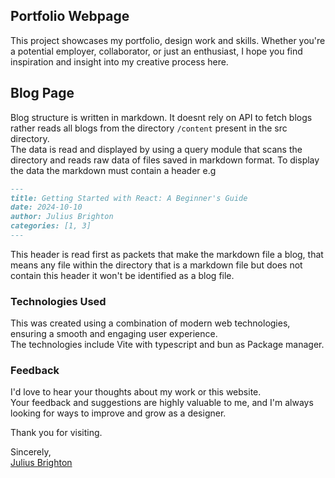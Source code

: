 ## Portfolio Webpage

This project showcases my portfolio, design work and skills. Whether you're a potential employer, collaborator, or just an enthusiast, I hope you find inspiration and insight into my creative process here. 

## Blog Page

Blog structure is written in markdown. It doesnt rely on API to fetch blogs rather reads all blogs from the directory `/content` present in the src directory. <br/> 
The data is read and displayed by using a query module that scans the directory and reads raw data of files saved in markdown format. To display the data the markdown must contain a header e.g
```md
---
title: Getting Started with React: A Beginner's Guide
date: 2024-10-10
author: Julius Brighton
categories: [1, 3]
---
```
This header is read first as packets that make the markdown file a blog, that means any file within the directory that is a markdown file but does not contain this header it won't be identified as a blog file.


### Technologies Used

This was created using a combination of modern web technologies, ensuring a smooth and engaging user experience. <br/>
The technologies include Vite with typescript and bun as Package manager.

### Feedback

I'd love to hear your thoughts about my work or this website. <br/>
Your feedback and suggestions are highly valuable to me, and I'm always looking for ways to improve and grow as a designer.

Thank you for visiting.

[Julius Brighton]:https://brightons.site
Sincerely,<br/>
[Julius Brighton]
